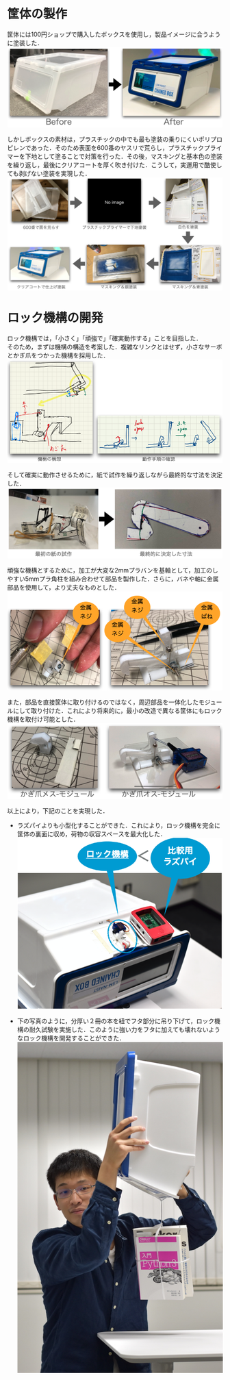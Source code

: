 # 筐体の製作
筐体には100円ショップで購入したボックスを使用し，製品イメージに合うように塗装した．
![塗装前後の筐体](./docs/BeforeAfter.png)

しかしボックスの素材は，プラスチックの中でも最も塗装の乗りにくいポリプロピレンであった．そのため表面を600番のヤスリで荒らし，プラスチックプライマーを下地として塗ることで対策を行った．その後，マスキングと基本色の塗装を繰り返し，最後にクリアコートを厚く吹き付けた．こうして，実運用で酷使しても剥げない塗装を実現した．
![塗装手順](./docs/PaintingPro.png)


# ロック機構の開発
ロック機構では，「小さく」「頑強で」「確実動作する」ことを目指した．  
そのため，まずは機構の構造を考案した．複雑なリンクとはせず，小さなサーボとかぎ爪をつかった機構を採用した．
![ロック機構の草案](./docs/mechanizm_draft.png)

そして確実に動作させるために，紙で試作を繰り返しながら最終的な寸法を決定した．
![かぎ爪の寸法決定](./docs/lock_paper.png)

頑強な機構とするために，加工が大変な2mmプラバンを基軸として，加工のしやすい5mmプラ角柱を組み合わせて部品を製作した．さらに，バネや軸に金属部品を使用して，より丈夫なものとした．
![プラスチックと金属素材から作った部品](./docs/hard_material.png)

また，部品を直接筐体に取り付けるのではなく，周辺部品を一体化したモジュールにして取り付けた．これにより将来的に，最小の改造で異なる筐体にもロック機構を取付け可能とした．
![モジュール化](./docs/mojuru.png)

以上により，下記のことを実現した．
- ラズパイよりも小型化することができた．これにより，ロック機構を完全に筐体の裏面に収め，荷物の収容スペースを最大化した．
![ロック機構とラズパイの大きさ比較](./docs/small.png)

- 下の写真のように，分厚い２冊の本を紐でフタ部分に吊り下げて，ロック機構の耐久試験を実施した．このように強い力をフタに加えても壊れないようなロック機構を開発することができた．  
![２冊の本を吊り下げても壊れないロック機構](./docs/endura.jpg)
